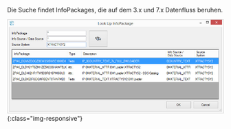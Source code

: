 
Die Suche findet InfoPackages, die auf dem 3.x und 7.x Datenfluss beruhen.

![XIS_BWL_IP_Lookup](/img/content/XIS_BWL_IP_Lookup.png){:class="img-responsive"}